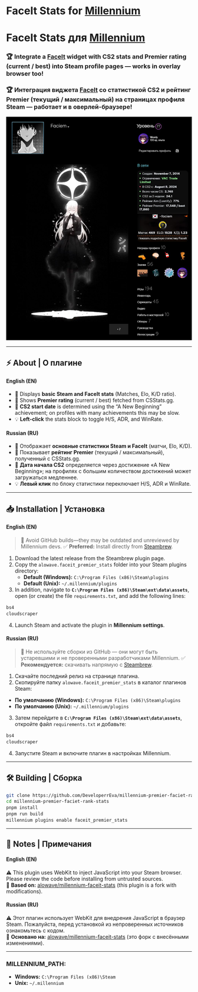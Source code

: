 # **FaceIt Stats for [Millennium](https://steambrew.app)**  
# **FaceIt Stats для [Millennium](https://steambrew.app)**

### 🏆 Integrate a **[FaceIt](https://faceit.com)** widget with **CS2 stats and Premier rating (current / best)** into Steam profile pages — works in overlay browser too!  
### 🏆 Интеграция виджета **[FaceIt](https://faceit.com)** со статистикой **CS2 и рейтинг Premier (текущий / максимальный)** на страницах профиля Steam — работает и в оверлей-браузере!

![image](https://github.com/DeveloperrEva/millennium-premier-faciet-rank-stats/blob/main/main.jpg?raw=true)  

---

## ⚡ About | О плагине

#### English (EN)
- 🔹 Displays **basic Steam and FaceIt stats** (Matches, Elo, K/D ratio).
- 🔹 Shows **Premier rating** (current / best) fetched from CSStats.gg.
- 🔹 **CS2 start date** is determined using the “A New Beginning” achievement; on profiles with many achievements this may be slow.
- 💡 **Left-click** the stats block to toggle H/S, ADR, and WinRate.

#### Russian (RU)
- 🔹 Отображает **основные статистики Steam и FaceIt** (матчи, Elo, K/D).
- 🔹 Показывает **рейтинг Premier** (текущий / максимальный), полученный с CSStats.gg.
- 🔹 **Дата начала CS2** определяется через достижение «A New Beginning»; на профилях с большим количеством достижений может загружаться медленнее.
- 💡 **Левый клик** по блоку статистики переключает H/S, ADR и WinRate.


---

## 📥 Installation | Установка

#### English (EN)
> 🚫 Avoid GitHub builds—they may be outdated and unreviewed by Millennium devs.
> ✅ **Preferred:** Install directly from [Steambrew](https://steambrew.app/plugin?id=57c553750f61).

1. Download the latest release from the Steambrew plugin page.
2. Copy the `alowave.faceit_premier_stats` folder into your Steam plugins directory:
   - **Default (Windows):** `C:\Program Files (x86)\Steam\plugins`
   - **Default (Unix):** `~/.millennium/plugins`
3. In addition, navigate to **`C:\Program Files (x86)\Steam\ext\data\assets`**, open (or create) the file `requirements.txt`, and add the following lines:
```bash
bs4
cloudscraper
```

4. Launch Steam and activate the plugin in **Millennium settings**.

#### Russian (RU)
> 🚫 Не используйте сборки из GitHub — они могут быть устаревшими и не проверенными разработчиками Millennium.
> ✅ **Рекомендуется:** скачивать напрямую с [Steambrew](https://steambrew.app/plugin?id=57c553750f61).

1. Скачайте последний релиз на странице плагина.
2. Скопируйте папку `alowave.faceit_premier_stats` в каталог плагинов Steam:
- **По умолчанию (Windows):** `C:\Program Files (x86)\Steam\plugins`
- **По умолчанию (Unix):** `~/.millennium/plugins`
3. Затем перейдите в **`C:\Program Files (x86)\Steam\ext\data\assets`**, откройте файл `requirements.txt` и добавьте:
```bash
bs4
cloudscraper
```

4. Запустите Steam и включите плагин в настройках Millennium.

---

## 🛠️ Building | Сборка

```bash
git clone https://github.com/DeveloperrEva/millennium-premier-faciet-rank-stats
cd millennium-premier-faciet-rank-stats
pnpm install
pnpm run build
millennium plugins enable faceit_premier_stats
```
---

## 📌 Notes | Примечания

#### English (EN)

⚠️ This plugin uses WebKit to inject JavaScript into your Steam browser. Please review the code before installing from untrusted sources.  
🔸 **Based on:** [alowave/millennium-faceit-stats](https://github.com/alowave/millennium-faceit-stats) (this plugin is a fork with modifications).

#### Russian (RU)

⚠️ Этот плагин использует WebKit для внедрения JavaScript в браузер Steam. Пожалуйста, перед установкой из непроверенных источников ознакомьтесь с кодом.  
🔸 **Основано на:** [alowave/millennium-faceit-stats](https://github.com/alowave/millennium-faceit-stats) (это форк с внесёнными изменениями).

---

### **MILLENNIUM_PATH:**
-   **Windows:** `C:\Program Files (x86)\Steam`
-   **Unix:** `~/.millennium`